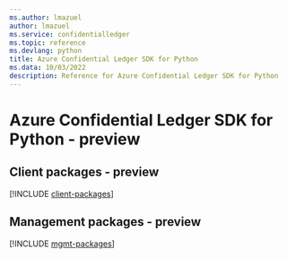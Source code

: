 ```yaml
---
ms.author: lmazuel
author: lmazuel
ms.service: confidentialledger
ms.topic: reference
ms.devlang: python
title: Azure Confidential Ledger SDK for Python
ms.data: 10/03/2022
description: Reference for Azure Confidential Ledger SDK for Python
---
```

# Azure Confidential Ledger SDK for Python - preview

## Client packages - preview
[!INCLUDE [client-packages](confidential-ledger-client-index.md)]
## Management packages - preview
[!INCLUDE [mgmt-packages](confidential-ledger-mgmt-index.md)]